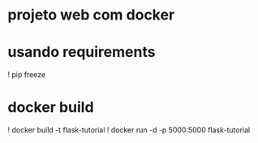 # projeto web com docker

# usando requirements
! pip freeze

# docker build
! docker build -t flask-tutorial
! docker run -d -p 5000:5000 flask-tutorial